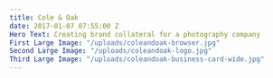 ```yaml
---
title: Cole & Oak
date: 2017-01-07 07:55:00 Z
Hero Text: Creating brand collateral for a photography company
First Large Image: "/uploads/coleandoak-browser.jpg"
Second Large Image: "/uploads/coleandoak-logo.jpg"
Third Large Image: "/uploads/coleandoak-business-card-wide.jpg"
---
```


